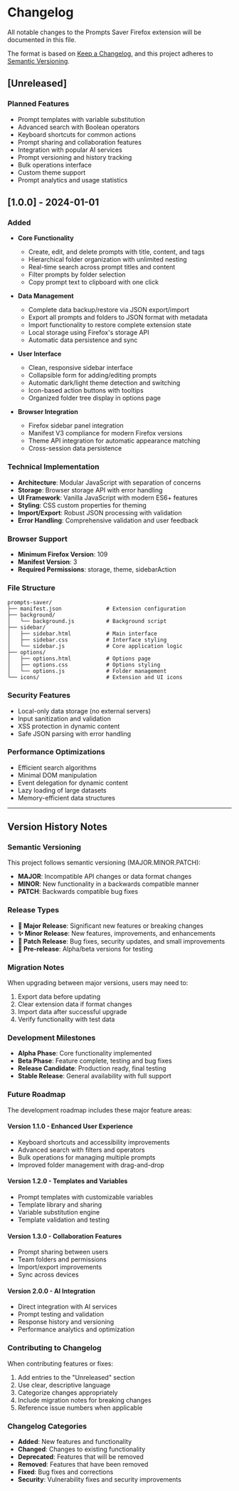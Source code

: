 # Changelog

All notable changes to the Prompts Saver Firefox extension will be documented in this file.

The format is based on [Keep a Changelog](https://keepachangelog.com/en/1.0.0/),
and this project adheres to [Semantic Versioning](https://semver.org/spec/v2.0.0.html).

## [Unreleased]

### Planned Features
- Prompt templates with variable substitution
- Advanced search with Boolean operators
- Keyboard shortcuts for common actions
- Prompt sharing and collaboration features
- Integration with popular AI services
- Prompt versioning and history tracking
- Bulk operations interface
- Custom theme support
- Prompt analytics and usage statistics

## [1.0.0] - 2024-01-01

### Added
- **Core Functionality**
  - Create, edit, and delete prompts with title, content, and tags
  - Hierarchical folder organization with unlimited nesting
  - Real-time search across prompt titles and content
  - Filter prompts by folder selection
  - Copy prompt text to clipboard with one click

- **Data Management**
  - Complete data backup/restore via JSON export/import
  - Export all prompts and folders to JSON format with metadata
  - Import functionality to restore complete extension state
  - Local storage using Firefox's storage API
  - Automatic data persistence and sync

- **User Interface**
  - Clean, responsive sidebar interface
  - Collapsible form for adding/editing prompts
  - Automatic dark/light theme detection and switching
  - Icon-based action buttons with tooltips
  - Organized folder tree display in options page

- **Browser Integration**
  - Firefox sidebar panel integration
  - Manifest V3 compliance for modern Firefox versions
  - Theme API integration for automatic appearance matching
  - Cross-session data persistence

### Technical Implementation
- **Architecture**: Modular JavaScript with separation of concerns
- **Storage**: Browser storage API with error handling
- **UI Framework**: Vanilla JavaScript with modern ES6+ features
- **Styling**: CSS custom properties for theming
- **Import/Export**: Robust JSON processing with validation
- **Error Handling**: Comprehensive validation and user feedback

### Browser Support
- **Minimum Firefox Version**: 109
- **Manifest Version**: 3
- **Required Permissions**: storage, theme, sidebarAction

### File Structure
```
prompts-saver/
├── manifest.json              # Extension configuration
├── background/
│   └── background.js          # Background script
├── sidebar/
│   ├── sidebar.html           # Main interface
│   ├── sidebar.css            # Interface styling
│   └── sidebar.js             # Core application logic
├── options/
│   ├── options.html           # Options page
│   ├── options.css            # Options styling
│   └── options.js             # Folder management
└── icons/                     # Extension and UI icons
```

### Security Features
- Local-only data storage (no external servers)
- Input sanitization and validation
- XSS protection in dynamic content
- Safe JSON parsing with error handling

### Performance Optimizations
- Efficient search algorithms
- Minimal DOM manipulation
- Event delegation for dynamic content
- Lazy loading of large datasets
- Memory-efficient data structures

---

## Version History Notes

### Semantic Versioning
This project follows semantic versioning (MAJOR.MINOR.PATCH):
- **MAJOR**: Incompatible API changes or data format changes
- **MINOR**: New functionality in a backwards compatible manner
- **PATCH**: Backwards compatible bug fixes

### Release Types
- **🎉 Major Release**: Significant new features or breaking changes
- **✨ Minor Release**: New features, improvements, and enhancements
- **🐛 Patch Release**: Bug fixes, security updates, and small improvements
- **🔧 Pre-release**: Alpha/beta versions for testing

### Migration Notes
When upgrading between major versions, users may need to:
1. Export data before updating
2. Clear extension data if format changes
3. Import data after successful upgrade
4. Verify functionality with test data

### Development Milestones
- **Alpha Phase**: Core functionality implemented
- **Beta Phase**: Feature complete, testing and bug fixes
- **Release Candidate**: Production ready, final testing
- **Stable Release**: General availability with full support

### Future Roadmap
The development roadmap includes these major feature areas:

#### Version 1.1.0 - Enhanced User Experience
- Keyboard shortcuts and accessibility improvements
- Advanced search with filters and operators
- Bulk operations for managing multiple prompts
- Improved folder management with drag-and-drop

#### Version 1.2.0 - Templates and Variables
- Prompt templates with customizable variables
- Template library and sharing
- Variable substitution engine
- Template validation and testing

#### Version 1.3.0 - Collaboration Features
- Prompt sharing between users
- Team folders and permissions
- Import/export improvements
- Sync across devices

#### Version 2.0.0 - AI Integration
- Direct integration with AI services
- Prompt testing and validation
- Response history and versioning
- Performance analytics and optimization

### Contributing to Changelog
When contributing features or fixes:
1. Add entries to the "Unreleased" section
2. Use clear, descriptive language
3. Categorize changes appropriately
4. Include migration notes for breaking changes
5. Reference issue numbers when applicable

### Changelog Categories
- **Added**: New features and functionality
- **Changed**: Changes to existing functionality
- **Deprecated**: Features that will be removed
- **Removed**: Features that have been removed
- **Fixed**: Bug fixes and corrections
- **Security**: Vulnerability fixes and security improvements
